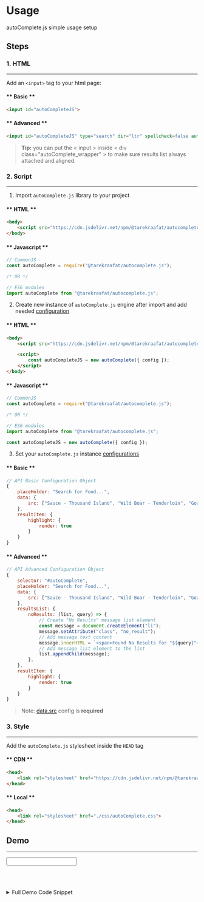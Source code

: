 # Usage

autoComplete.js simple usage setup

## Steps

### 1. HTML

***

Add an `<input>` tag to your html page:

<!-- tabs:start -->
#### ** Basic **
```html
<input id="autoCompleteJS">
```
#### ** Advanced **
```html
<input id="autoCompleteJS" type="search" dir="ltr" spellcheck=false autocorrect="off" autocomplete="off" autocapitalize="off" maxlength="2048" tabindex="1">
```
<!-- tabs:end -->
> <div class="ps-icon ps-icon-bubble"></div><strong>Tip:</strong> you can put the < input > inside < div class="autoComplete_wrapper" > to make sure results list always attached and aligned.

### 2. Script

****

1. Import `autoComplete.js` library to your project

<!-- tabs:start -->
#### ** HTML **

```html
<body>
    <script src="https://cdn.jsdelivr.net/npm/@tarekraafat/autocomplete.js@9.0.0/dist/js/autoComplete.min.js"></script>
</body>
```
#### ** Javascript **

```js
// CommonJS
const autoComplete = require("@tarekraafat/autocomplete.js");

/* OR */

// ES6 modules
import autoComplete from "@tarekraafat/autocomplete.js";
```
<!-- tabs:end -->

2. Create new instance of `autoComplete.js` engine after import and add needed [configuration](/configuration.md)

<!-- tabs:start -->
#### ** HTML **

```html
<body>
    <script src="https://cdn.jsdelivr.net/npm/@tarekraafat/autocomplete.js@9.0.0/dist/js/autoComplete.min.js"></script>

    <script>
        const autoCompleteJS = new autoComplete({ config });
    </script>
</body>
```
#### ** Javascript **

```js
// CommonJS
const autoComplete = require("@tarekraafat/autocomplete.js");

/* OR */

// ES6 modules
import autoComplete from "@tarekraafat/autocomplete.js";

const autoCompleteJS = new autoComplete({ config });
```
<!-- tabs:end -->

3. Set your `autoComplete.js` instance [configurations](/configuration.md)

<!-- tabs:start -->
#### ** Basic **

```js
// API Basic Configuration Object
{
    placeHolder: "Search for Food...",
    data: {
        src: ["Sauce - Thousand Island", "Wild Boar - Tenderloin", "Goat - Whole Cut"]
    },
    resultItem: {
        highlight: {
            render: true
        }
    }
}
```

#### ** Advanced **

```js
// API Advanced Configuration Object
{
    selector: "#autoComplete",
    placeHolder: "Search for Food...",
    data: {
        src: ["Sauce - Thousand Island", "Wild Boar - Tenderloin", "Goat - Whole Cut"]
    },
    resultsList: {
        noResults: (list, query) => {
            // Create "No Results" message list element
            const message = document.createElement("li");
            message.setAttribute("class", "no_result");
            // Add message text content
            message.innerHTML = `<span>Found No Results for "${query}"</span>`;
            // Add message list element to the list
            list.appendChild(message);
        },
    },
    resultItem: {
        highlight: {
            render: true
        }
    }
}
```

<!-- tabs:end -->
> Note: [data.src](/configuration.md?id=data-required) config is **required**


### 3. Style

***

Add the `autoComplete.js` stylesheet inside the `HEAD` tag

<!-- tabs:start -->
#### ** CDN **

```html
<head>
    <link rel="stylesheet" href="https://cdn.jsdelivr.net/npm/@tarekraafat/autocomplete.js@9.0.0/dist/css/autoComplete.min.css">
</head>
```

#### ** Local **

```html
<head>
    <link rel="stylesheet" href="./css/autoComplete.css">
</head>
```
<!-- tabs:end -->

## Demo

***

<div class="autoComplete_wrapper">
    <input type="text" dir="ltr" spellcheck=false autocorrect="off" autocomplete="off" autocapitalize="off" id="autoComplete">
</div>

<br><br>

<details>
  <summary>Full Demo Code Snippet</summary>

```html
<!DOCTYPE html>
<html lang="en">

<head>
    <link rel="stylesheet" href="https://cdn.jsdelivr.net/npm/@tarekraafat/autocomplete.js@9.0.0/dist/css/autoComplete.min.css">
</head>

<body>
    <div class="autoComplete_wrapper">
        <input type="text" dir="ltr" spellcheck=false autocorrect="off" autocomplete="off" autocapitalize="off" id="autoComplete">
    </div>

    <script src="https://cdn.jsdelivr.net/npm/@tarekraafat/autocomplete.js@9.0.0/dist/js/autoComplete.min.js"></script>
    <script>
        new autoComplete({
            selector: "#autoComplete",
            placeHolder: "Search for Food...",
            data: {
                src: ["Sauce - Thousand Island", "Wild Boar - Tenderloin", "Goat - Whole Cut"]
            },
            resultsList: {
                noResults: (list, query) => {
                    // Create "No Results" message list element
                    const message = document.createElement("li");
                    message.setAttribute("class", "no_result");
                    // Add message text content
                    message.innerHTML = `<span>Found No Results for "${query}"</span>`;
                    // Add message list element to the list
                    list.appendChild(message);
                },
            },
            resultItem: {
                highlight: {
                    render: true
                }
            }
        });
    </script>
</body>

</html>
```

</details>

<script>
    new autoComplete({
        selector: "#autoComplete",
        placeHolder: "Search for Food...",
        data: {
            src: ["Sauce - Thousand Island", "Wild Boar - Tenderloin", "Goat - Whole Cut"]
        },
        resultsList: {
            noResults: (list, query) => {
                // Create "No Results" message list element
                const message = document.createElement("li");
                message.setAttribute("class", "no_result");
                // Add message text content
                message.innerHTML = `<span>Found No Results for "${query}"</span>`;
                // Add message list element to the list
                list.appendChild(message);
            },
        },
        resultItem: {
            highlight: {
                render: true
            }
        }
    });
</script>